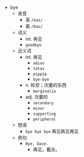 - bye
  - 发音
    - 英 `/baɪ/`
    - 美 `/baɪ/`
  - 词义
    - int. 再见
    - `goodbye`
  - 近义词
    - int. 再见
      - `adios`
      - `tatas`
      - `pippip`
      - `bye-bye`
    - n. 轮空；次要的东西
      - `marginalia`
    - adj. 次要的
      - `secondary`
      - `minor`
      - `supporting`
      - `peripheral`
  - 短语
    - `bye bye bye` 再见再见再见 
  - 例句
    - `Bye, Dave.`
      - 再见，戴夫。

